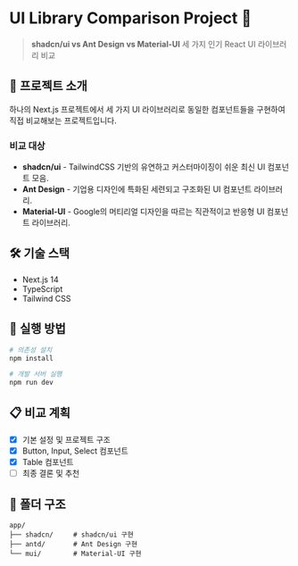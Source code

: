 # UI Library Comparison Project 🎨

> **shadcn/ui vs Ant Design vs Material-UI** 세 가지 인기 React UI 라이브러리 비교

## 📖 프로젝트 소개

하나의 Next.js 프로젝트에서 세 가지 UI 라이브러리로 동일한 컴포넌트들을 구현하여 직접 비교해보는 프로젝트입니다.

### 비교 대상

- **shadcn/ui** - TailwindCSS 기반의 유연하고 커스터마이징이 쉬운 최신 UI 컴포넌트 모음.
- **Ant Design** - 기업용 디자인에 특화된 세련되고 구조화된 UI 컴포넌트 라이브러리.
- **Material-UI** - Google의 머티리얼 디자인을 따르는 직관적이고 반응형 UI 컴포넌트 라이브러리.

## 🛠️ 기술 스택

- Next.js 14
- TypeScript
- Tailwind CSS

## 🚀 실행 방법

```bash
# 의존성 설치
npm install

# 개발 서버 실행
npm run dev
```

## 📋 비교 계획

- [x] 기본 설정 및 프로젝트 구조
- [x] Button, Input, Select 컴포넌트
- [x] Table 컴포넌트
- [ ] 최종 결론 및 추천

## 📁 폴더 구조

```
app/
├── shadcn/     # shadcn/ui 구현
├── antd/       # Ant Design 구현
└── mui/        # Material-UI 구현
```
